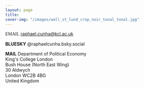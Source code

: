 ```yaml
---
layout: page
title: 
cover-img: "/images/wall_st_lund_crop_noir_tonal_tonal.jpg"
---
```


<span style="font-family: Lora">EMAIL</span> raphael.cunha@kcl.ac.uk

<strong>BLUESKY</strong>
@raphaelcunha.bsky.social

<strong>MAIL</strong>
Department of Political Economy<br>King's College London<br>Bush House (North East Wing)<br>30 Aldwych<br>London WC2B 4BG<br>United Kingdom
